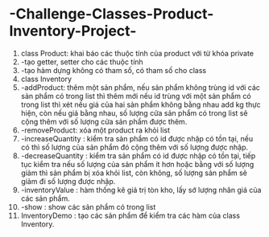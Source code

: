 # -Challenge-Classes-Product-Inventory-Project-
1. class Product: khai báo các thuộc tính của product với từ khóa private
2. -tạo getter, setter cho các thuộc tính
3. -tạo hàm dựng không có tham số, có tham số cho class
4. class Inventory
5. -addProduct: thêm một sản phẩm, nếu sản phẩm không trùng id với các sản phẩm có trong list thì thêm mới
nếu id trùng với một sản phẩm có trong list thì xét nếu giá của hai sản phẩm không bằng nhau
add kg thực hiện, còn nếu giá bằng nhau, số lượng cửa sản phẩm có trong list sẽ cộng thêm với
số lượng cửa sản phẩm được thêm.
6. -removeProduct: xóa một product ra khỏi list
7. -increaseQuantity : kiểm tra sản phẩm có id được nhập có tồn tại, nếu có thì số lượng của sản phẩm đó cộng thêm
                      với số lượng được nhập.
8. -decreaseQuantity : kiểm tra sản phẩm có id được nhập có tồn tại,  tiếp tục kiểm tra nếu số lượng của sản phẩm ít hơn
                        hoặc bằng với số lượng giảm thì sản phẩm bị xóa khỏi list, còn không, số lượng sản phẩm sẽ giảm đi 
                        số lượng được nhập.
9. -inventoryValue : hàm thống kê giá trị tòn kho, lấy sớ lượng nhân giá của các sản phẩm.
10. -show : show các sản phẩm có trong list
11. InventoryDemo : tạo các sản phẩm để kiểm tra các hàm của class Inventory.
                      
